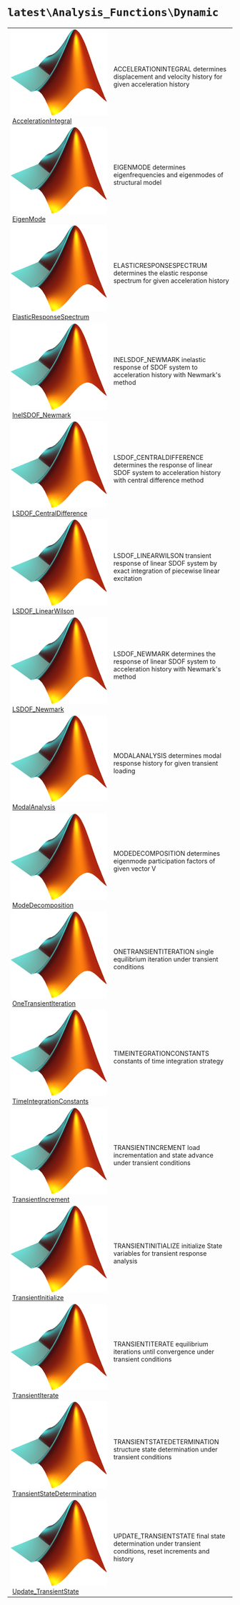 <!-- <!DOCTYPE html> -->
<!-- <html lang="en"> -->
<!-- <body> -->
<!-- <a name="_top"></a>
<table width="100%"><tr><td align="left"><a href="../../../.autoindex.md"><img alt="<" border="0" src="../../../left.png">&nbsp;Master index</a></td>
<td align="right"><a href=".autoindex.md">Index for `latest\Analysis_Functions\Dynamic`&nbsp;<img alt=">" border="0" src="../../../right.png"></a></td></tr></table> -->

# `latest\Analysis_Functions\Dynamic`

<table>
<tr><td><img src="../../../matlab_logo.png" alt="icon name" class="icon">&nbsp;<a href="AccelerationIntegral">AccelerationIntegral</a></td><td>ACCELERATIONINTEGRAL determines displacement and velocity history for given acceleration history </td></tr><tr><td><img src="../../../matlab_logo.png" alt="icon name" class="icon">&nbsp;<a href="EigenMode">EigenMode</a></td><td>EIGENMODE determines eigenfrequencies and eigenmodes of structural model </td></tr><tr><td><img src="../../../matlab_logo.png" alt="icon name" class="icon">&nbsp;<a href="ElasticResponseSpectrum">ElasticResponseSpectrum</a></td><td>ELASTICRESPONSESPECTRUM determines the elastic response spectrum for given acceleration history </td></tr><tr><td><img src="../../../matlab_logo.png" alt="icon name" class="icon">&nbsp;<a href="InelSDOF_Newmark">InelSDOF_Newmark</a></td><td>INELSDOF_NEWMARK inelastic response of SDOF system to acceleration history with Newmark's method </td></tr><tr><td><img src="../../../matlab_logo.png" alt="icon name" class="icon">&nbsp;<a href="LSDOF_CentralDifference">LSDOF_CentralDifference</a></td><td>LSDOF_CENTRALDIFFERENCE determines the response of linear SDOF system to acceleration history with central difference method </td></tr><tr><td><img src="../../../matlab_logo.png" alt="icon name" class="icon">&nbsp;<a href="LSDOF_LinearWilson">LSDOF_LinearWilson</a></td><td>LSDOF_LINEARWILSON transient response of linear SDOF system by exact integration of piecewise linear excitation </td></tr><tr><td><img src="../../../matlab_logo.png" alt="icon name" class="icon">&nbsp;<a href="LSDOF_Newmark">LSDOF_Newmark</a></td><td>LSDOF_NEWMARK determines the response of linear SDOF system to acceleration history with Newmark's method </td></tr><tr><td><img src="../../../matlab_logo.png" alt="icon name" class="icon">&nbsp;<a href="ModalAnalysis">ModalAnalysis</a></td><td>MODALANALYSIS determines modal response history for given transient loading </td></tr><tr><td><img src="../../../matlab_logo.png" alt="icon name" class="icon">&nbsp;<a href="ModeDecomposition">ModeDecomposition</a></td><td>MODEDECOMPOSITION determines eigenmode participation factors of given vector V </td></tr><tr><td><img src="../../../matlab_logo.png" alt="icon name" class="icon">&nbsp;<a href="OneTransientIteration">OneTransientIteration</a></td><td>ONETRANSIENTITERATION single equilibrium iteration under transient conditions </td></tr><tr><td><img src="../../../matlab_logo.png" alt="icon name" class="icon">&nbsp;<a href="TimeIntegrationConstants">TimeIntegrationConstants</a></td><td>TIMEINTEGRATIONCONSTANTS constants of time integration strategy </td></tr><tr><td><img src="../../../matlab_logo.png" alt="icon name" class="icon">&nbsp;<a href="TransientIncrement">TransientIncrement</a></td><td>TRANSIENTINCREMENT load incrementation and state advance under transient conditions </td></tr><tr><td><img src="../../../matlab_logo.png" alt="icon name" class="icon">&nbsp;<a href="TransientInitialize">TransientInitialize</a></td><td>TRANSIENTINITIALIZE initialize State variables for transient response analysis </td></tr><tr><td><img src="../../../matlab_logo.png" alt="icon name" class="icon">&nbsp;<a href="TransientIterate">TransientIterate</a></td><td>TRANSIENTITERATE equilibrium iterations until convergence under transient conditions </td></tr><tr><td><img src="../../../matlab_logo.png" alt="icon name" class="icon">&nbsp;<a href="TransientStateDetermination">TransientStateDetermination</a></td><td>TRANSIENTSTATEDETERMINATION structure state determination under transient conditions </td></tr><tr><td><img src="../../../matlab_logo.png" alt="icon name" class="icon">&nbsp;<a href="Update_TransientState">Update_TransientState</a></td><td>UPDATE_TRANSIENTSTATE final state determination under transient conditions, reset increments and history </td></tr></table>




<!-- <hr><address>Generated on Mon 15-Feb-2021 18:38:46 by <strong><a href="http://www.artefact.tk/software/matlab/m2html/" title="Matlab Documentation in HTML">m2html</a></strong> &copy; 2005</address> -->
<!-- </body> -->
<!-- </html> -->